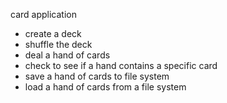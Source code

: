 card application

- create a deck
- shuffle the deck
- deal a hand of cards
- check to see if a hand contains a specific card
- save a hand of cards to file system
- load a hand of cards from a file system